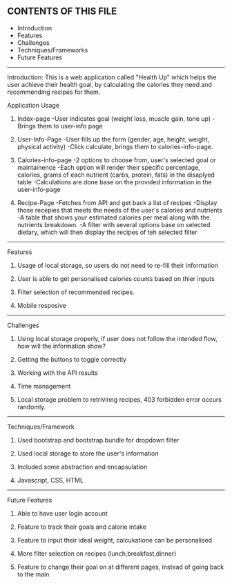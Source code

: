 CONTENTS OF THIS FILE
---------------------

 * Introduction
 * Features
 * Challenges
 * Techniques/Frameworks
 * Future Features

---------------------
 Introduction:
 This is a web application called "Health Up" which helps the user achieve their health goal, by calculating the calories they need and recommending recipes for them.

 Application Usage
 
 1) Index-page
 -User indicates goal (weight loss, muscle gain, tone up)
 -Brings them to user-info page

 2) User-Info-Page
 -User fills up the form (gender, age, height, weight, physical activity)
 -Click calculate, brings them to calories-info-page.

 3) Calories-info-page
 -2 options to choose from, user's selected goal or maintainence
 -Each option will render their specific percentage, calories, grams of each nutrient (carbs, protein, fats) in the disaplyed table
 -Calculations are done base on the provided information in the user-info-page
 
 4) Recipe-Page
 -Fetches from API and get back a list of recipes
 -Display those recepies that meets the needs of the user's calories and nutrients
 -A table that shows your estimated calories per meal along with the nutrients breakdown.
 -A filter with several options base on selected dietary, which will then display the recipes of teh selected filter

---------------------
Features

1) Usage of local storage, so users do not need to re-fill their information

2) User is able to get personalised calories counts based on thier inputs

3) Filter selection of recommended recipes.

4) Mobile resposive


---------------------
Challenges
1) Using local storage properly, if user does not follow the intended flow, how will the information show?

2) Getting the buttons to toggle correctly

3) Working with the API results

4) Time management

5) Local storage problem to retrivinng recipes, 403 forbidden error occurs randomly.

---------------------
Techniques/Framework

1) Used bootstrap and bootstrap.bundle for dropdown filter

2) Used local storage to store the user's information

3) Included some abstraction and encapsulation

4) Javascript, CSS, HTML

---------------------
Future Features

1) Able to have user login account

2) Feature to track their goals and calorie intake

3) Feature to input their ideal weight, calcukatione can be personalised

4) More filter selection on recipes (lunch,breakfast,dinner)

5) Feature to change their goal on at different pages, instead of going back to the main

